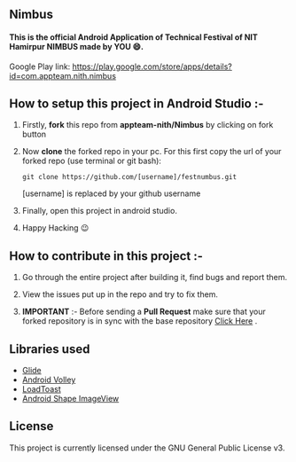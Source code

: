 

## Nimbus

#### This is the official Android Application of Technical Festival of NIT Hamirpur **NIMBUS** made by YOU :smile:.

Google Play link: https://play.google.com/store/apps/details?id=com.appteam.nith.nimbus

## How to setup this project in Android Studio :-

1. Firstly, **fork** this repo from **appteam-nith/Nimbus** by clicking on fork button

2. Now **clone** the forked repo in your pc. For this first copy the url of your forked repo (use terminal or git bash):

   	`git clone https://github.com/[username]/festnumbus.git`

   	[username] is replaced by your github username

3. Finally, open this project in android studio.

4. Happy Hacking :wink:

## How to contribute in this project :-

1. Go through the entire project after building it, find bugs and report them.

2. View the issues put up in the repo and try to fix them.

3. **IMPORTANT** :- Before sending a **Pull Request** make sure that your forked repository is in sync with the base repository [Click Here](https://github.com/appteam-nith/Nimbus/wiki/Stay-in-Sync-with-Base-Repository) .

## Libraries used
- [Glide](https://github.com/bumptech/glide)
- [Android Volley](https://github.com/mcxiaoke/android-volley)
- [LoadToast](https://github.com/code-mc/loadtoast)
- [Android Shape ImageView](https://github.com/siyamed/android-shape-imageview)

## License
This project is currently licensed under the GNU General Public License v3.  
